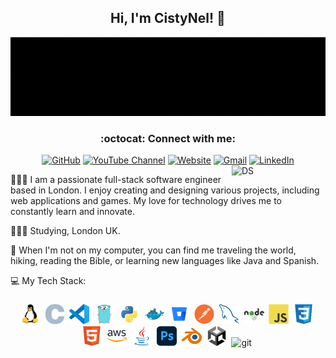 <!-- markdownlint-disable-next-line MD041 -->
<h2 align="center" ">Hi, I'm CistyNel! 👋</h3>
<!-- <div  align="center" ><h1><img width="580" align="center"  src="https://readme-typing-svg.herokuapp.com?font=Fira+Code&pause=500&color=12F7DE&width=435&lines=Hello+there!+My+name+is+CistyNel.👋" alt="Typing SVG" /></h1></div> -->

![my_banner](./assets/Cristy_code.gif)

<h3 align="center"> :octocat: Connect with me:</h3>
<div align="center">
<a href="https://github.com/CristyNel/"                      ><img src="https://img.shields.io/badge/Github-181717?style=for-the-badge&labelColor=555555&logo=Github&logoColor"              alt="GitHub"          /></a>
<a href="https://www.youtube.com/@buligacristinel-nelu2740"  ><img src="https://img.shields.io/badge/Youtube-FF0000?style=for-the-badge&labelColor=555555&logo=Youtube&logoColor=FF0000"     alt="YouTube Channel" /></a>
<a href="https://cristynel.github.io/CristyNel"                 ><img src="https://img.shields.io/badge/WebSite-07a6a4?style=for-the-badge&labelColor=555555&logo=GoDaddy&logoColor=85edec" alt="Website"         /></a>
<a href="mailto:buligacristinelnelly@gmail.com"              ><img src="https://img.shields.io/badge/mail-Gmail-D14836?style=for-the-badge&labelColor=555555&logo=gmail&logoColor=D14836"   alt="Gmail"           /></a>
<a href="https://www.linkedin.com/in/buliga-cristinel-nelu/" ><img src="https://img.shields.io/badge/Linkedin-0A66C2?style=for-the-badge&labelColor=555555&logo=LinkedIn&logoColor"          alt="LinkedIn"        /></a>

</div>
<img src="https://media2.giphy.com/media/caky2f3c0YF08oKyzG/200w.gif?cid=6c09b952xyrgeorjn2abqyc230l4aakpgzsu9i59k3uca3bl&ep=v1_gifs_search&rid=200w.gif&ct=g" alt="DS" align="right" width="150" />
<p>👩🏻‍💻  I am a passionate full-stack software engineer based in London. I enjoy creating and designing various projects, including web applications and games. My love for technology drives me to constantly learn and innovate. </p>
<p>👩🏻‍🎓  Studying<a href="https://www.uos.ac.uk"><strong style="color: cyan;"></strong></a>, London UK.</p>
<p>📘  When I'm not on my computer, you can find me traveling the world, hiking, reading the Bible, or learning new languages like Java and Spanish.</p>
<!-- <div align="left">
  <a href="https://github.com/CristyNel?tab=followers">
      <img alt="followers" title="Follow me on Github" src="https://custom-icon-badges.demolab.com/github/followers/CristyNel?color=236ad3&labelColor=1155ba&style=for-the-badge&logo=person-add&label=Follow&logoColor=white"/></a>
  <a href="https://github.com/CristyNel?tab=repositories&sort=stargazers">
      <img alt="total stars" title="Total stars on GitHub" src="https://custom-icon-badges.demolab.com/github/stars/CristyNel?color=55960c&style=for-the-badge&labelColor=488207&logo=star"/></a>
</div> -->

<h align="left">💻 My Tech Stack:</h>

###

<!-- />&nbsp; -->
<div align="center">
  <img width="32" height="32" src="https://raw.githubusercontent.com/devicons/devicon/master/icons/linux/linux-original.svg"                                            alt="linux"      />&nbsp;
  <img width="32" height="32" src="https://raw.githubusercontent.com/devicons/devicon/master/icons/c/c-original.svg"                                                    alt="c"          />&nbsp;
  <img width="32" height="32" src="https://raw.githubusercontent.com/devicons/devicon/master/icons/vscode/vscode-original.svg"                                          alt="vscode"     />&nbsp;
  <img width="32" height="32" src="https://raw.githubusercontent.com/devicons/devicon/master/icons/go/go-original.svg"                                                  alt="go"         />&nbsp;
  <img width="32" height="32" src="https://raw.githubusercontent.com/devicons/devicon/master/icons/python/python-original.svg"                                          alt="python"     />&nbsp;
  <img width="32" height="32" src="https://raw.githubusercontent.com/devicons/devicon/master/icons/docker/docker-original.svg"                                          alt="docker"     />&nbsp;
  <img width="32" height="32" src="https://raw.githubusercontent.com/devicons/devicon/master/icons/bitbucket/bitbucket-original.svg"                                    alt="bitbucket"  />&nbsp;
  <img width="32" height="32" src="https://raw.githubusercontent.com/devicons/devicon/master/icons/postman/postman-original.svg"                                        alt="postman"    />&nbsp;
  <img width="32" height="32" src="https://raw.githubusercontent.com/devicons/devicon/master/icons/mysql/mysql-original.svg"                                            alt="mysql"      />&nbsp;
  <img width="32" height="32" src="https://raw.githubusercontent.com/devicons/devicon/master/icons/nodejs/nodejs-original-wordmark.svg"                                 alt="nodejs"     />&nbsp;
  <img width="32" height="32" src="https://raw.githubusercontent.com/devicons/devicon/master/icons/javascript/javascript-original.svg"                                  alt="javascript" />&nbsp;
  <img width="32" height="32" src="https://raw.githubusercontent.com/devicons/devicon/master/icons/css3/css3-original.svg"                                              alt="css3"       />&nbsp;
  <img width="32" height="32" src="https://raw.githubusercontent.com/devicons/devicon/master/icons/html5/html5-original.svg"                                            alt="html5"      />&nbsp;
  <img width="32" height="32" src="https://raw.githubusercontent.com/devicons/devicon/master/icons/amazonwebservices/amazonwebservices-original-wordmark.svg"           alt="aws"        />&nbsp;
  <img width="32" height="32" src="https://raw.githubusercontent.com/devicons/devicon/master/icons/java/java-original.svg"                                              alt="java"       />&nbsp;
  <img width="32" height="32" src="https://raw.githubusercontent.com/devicons/devicon/master/icons/photoshop/photoshop-original.svg"                                    alt="photoshop"  />&nbsp;
  <img width="32" height="32" src="https://raw.githubusercontent.com/devicons/devicon/master/icons/blender/blender-original.svg"                                        alt="blender"    />&nbsp;
  <img width="32" height="32" src="https://raw.githubusercontent.com/devicons/devicon/master/icons/unity/unity-original.svg"                                            alt="unity"      />&nbsp;
  <img width="32" height="32" src="https://academyclass.com/wp-content/uploads/2021/10/ACCL-Unreal-Engine-300x300.png"                                                  alt="git"        />&nbsp;
</div>
  <!-- <a href="https://www.microsoft.com/en-us/sql-server" target="_blank" rel="noreferrer"> <img src="https://www.svgrepo.com/show/303229/microsoft-sql-server-logo.svg" alt="mssql" width="30" height="30"/>&nbsp; -->
  <!-- <a href="https://www.postgresql.org" target="_blank" rel="noreferrer"> <img src="https://raw.githubusercontent.com/devicons/devicon/master/icons/postgresql/postgresql-original-wordmark.svg" alt="postgresql" width="30" height="30"/>&nbsp; -->
  <!-- <a href="https://github.com/thinkright20"> <img src="https://skillicons.dev/icons?i=vscode,postman,photoshop,blender,unreal,github,bitbucket,sql" /></a> -->
  <!-- <a href="https://www.mongodb.com/" target="_blank" rel="noreferrer"> <img src="https://raw.githubusercontent.com/devicons/devicon/master/icons/mongodb/mongodb-original-wordmark.svg" alt="mongodb" width="30" height="30"/>&nbsp; -->
  <!-- <a href="https://gohugo.io/" target="_blank" rel="noreferrer"> <img src="https://api.iconify.design/logos-hugo.svg" alt="hugo" width="30" height="30"/>&nbsp; -->

<!-- <h3 align="left">📊 Stats:</h3> -->
<!-- dark radical merko gruvbox tokyonight onedark cobalt synthwave highcontrast dracula -->
<!-- <p><img align="left" src="https://github-readme-stats.vercel.app/api?username=cristynel&show_icons=true&locale=en&layout=compact&theme=dark" alt="cristynel" /></p> -->

<!-- <p><img align="center" src="https://github-readme-streak-stats.herokuapp.com/?user=cristynel&&theme=merko" alt="cristynel" /></p> -->
<!-- <p><img align="center" src="https://github-readme-stats.vercel.app/api/top-langs?username=cristynel&show_icons=true&locale=en&layout=compact&theme=gruvbox" alt="cristynel" /></p> -->

<!-- <h3 align="left">🏆 GitHub Trophies:</h3>
<p align="left"> <a href="https://github.com/ryo-ma/github-profile-trophy"><img src="https://github-profile-trophy.vercel.app/?username=cristynel&theme=dark " alt="cristynel" /></a> </p> -->

<!--
**CristyNel/CristyNel** is a ✨ _special_ ✨ repository because its `README.md` (this file) appears on your GitHub profile.

Here are some ideas to get you started:
⚒️
- 🔭 I’m currently working on ...
- 🌱 I’m currently learning ...
- 👯 I’m looking to collaborate on ...
- 🤔 I’m looking for help with ...
- 💬 Ask me about ...
- 📫 How to reach me: ...
- 😄 Pronouns: ...
- ⚡ Fun fact: ...
- 🎯 Goals
- 🤝 Open to Collaborate

> [!IMPORTANT]\
>

> [!WARNING]\
>

> [!NOTE]\
> I'm a developer, not because of the technologies and programming languages that I knows, but because of everything I'm willing to learn.
Hi everyone, this is my  profile's README. If you like it, give a ⭐ I'm committed to sharing my journey of learning new technologies and pushing the boundaries of what's possible. 🎯 It reflects my passion for coding and creativity.

🎯 This repository reflects my passion for coding and creativity. I'm committed to sharing my journey of learning new technologies and pushing the boundaries of what's possible. Explore my work and join me in advancing software development!
  -->
<!-- <h5 align="left">📊 Stats:</h5>
<p align="left"> -->
  <!-- <img alt="Top Langs" height="130px" src="https://github-readme-stats.vercel.app/api/top-langs/?username=cristynel&layout=compact&show_icons=true&theme=dark&hide_border=true" />
  <img alt="card" height="130px"  src="https://github-profile-summary-cards.vercel.app/api/cards/profile-details?username=cristynel&theme=dark"/> -->

  <!-- <img height="120px" src="https://github-readme-streak-stats.herokuapp.com/?user=cristynel&&theme=dark" alt="cristynel" /> -->
  <!-- <img alt="snakeanime" height="200px" src="https://raw.githubusercontent.com/cristynel/cristynel/output/github-contribution-grid-snake-dark.svg"> -->
  <!-- <img alt="card" height="200px"  src="https://github-readme-activity-graph.vercel.app/graph?username=cristynel&theme=github-compact"/> -->
</p>
<!-- <p><img height="110px" src="https://github-profile-trophy.vercel.app/?username=cristynel&theme=darkhub" alt="cristynel" /></p> -->

<!-- <div align="center"> -->

<!-- <p align="left">
  <img src="https://github-readme-stats-davevad93s-projects.vercel.app/api/top-langs?username=cristynel&show_icons=true&locale=en&layout=compact&langs_count=12&title_color=7dedff&text_color=7dedff&border_color=7dedff&theme=chartreuse-dark" alt="cristynel" height=120 /></a>
  <img src="https://github-readme-stats-davevad93s-projects.vercel.app/api?username=cristynel&show_icons=true&locale=en&title_color=7dedff&text_color=7dedff&icon_color=7dedff&border_color=7dedff&theme=chartreuse-dark" alt="cristynel" height=120 /></a>
  <img src="https://github-readme-streak-stats-davevad93s-projects.vercel.app/?user=cristynel&&border=7dedff&stroke=7dedff&ring=7dedff&fire=7dedff&currStreakNum=7dedff&sideNums=7dedff&currStreakLabel=7dedff&sideLabels=7dedff&dates=7dedff&theme=chartreuse-dark" alt="cristynel" height=120
</p> -->
